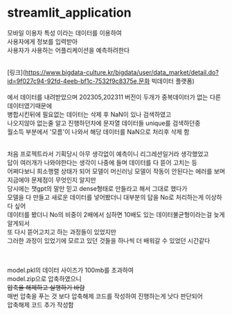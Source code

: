 # streamlit_application


모바일 이용자 특성 이라는 데이터를 이용하여<br/>
사용자에게 정보를 입력받아<br/>
사용자가 사용하는 어플리케이션을 예측하려한다<br/><br/>

[링크](https://www.bigdata-culture.kr/bigdata/user/data_market/detail.do?id=9f027c94-92fd-4eeb-bf1c-7532f9c8375e,문화 빅데이터 플랫폼)<br/>  
에서 데이터를 내려받았으며  202305,202311 버전이 두개가 중복데이터가 없는 다른 데이터였기때문에<br/>
병합시킨뒤에 필요없는 데이터는 삭제 후 NaN이 있나 검색하였고<br/>
나오지않아 없는줄 알고 진행하던차에 문자열 데이터들 unique를 검색하던중<br/>
월소득 부분에서 '모름'이 나와서 해당 데이터를 NaN으로 처리후 삭제 함<br/><br/>

처음 프로젝트라서 기획당시 아무 생각없이 예측이니 리그레션일거라 생각했었고<br/>
답이 여러개가 나와야한다는 생각이 나중에 들며 데이터를 다 뜯어 고치는 등<br/>
어쩌다보니 희소행렬 상태가 되어 모델이 머신러닝 모델이 작동이 안된다는 에러를 보며<br/>
지금에야 문제점이 무엇인지 알지만<br/>
당시에는 챗gpt의 말만 믿고 dense형태로 만들라고 해서 그대로 했다가<br/>
모델을 다 만들고 새로운 데이터를 넣어봤더니 대부분의 답을 No로 처리하는게 이상하다 싶어<br/>
데이터를 봤더니 No의 비중이 2배에서 심하면 10배도 있는 데이터불균형이라는걸 늦게 알게되서<br/>
또 다시 뜯어고치고 하는 과정들이 있었지만<br/>
그러한 과정이 있었기에 모르고 있던 것들을 하나씩 더 배워갈 수 있었던 시간같다<br/><br/><br/>


model.pkl의 데이터 사이즈가 100mb를 초과하여<br/>
model.zip으로 압축하였으니<br/>
~~압축을 해제하고 실행하기 바람~~<br/>
매번 압축을 푸는 것 보다 압축해제 코드를 작성하여 진행하는게 낫다 판단되어<br/>
압축해제 코드 추가 작성함<br/>


